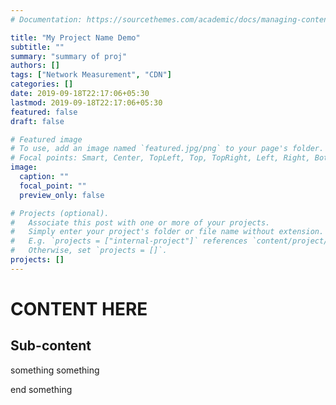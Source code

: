 ```yaml
---
# Documentation: https://sourcethemes.com/academic/docs/managing-content/

title: "My Project Name Demo"
subtitle: ""
summary: "summary of proj"
authors: []
tags: ["Network Measurement", "CDN"]
categories: []
date: 2019-09-18T22:17:06+05:30
lastmod: 2019-09-18T22:17:06+05:30
featured: false
draft: false

# Featured image
# To use, add an image named `featured.jpg/png` to your page's folder.
# Focal points: Smart, Center, TopLeft, Top, TopRight, Left, Right, BottomLeft, Bottom, BottomRight.
image:
  caption: ""
  focal_point: ""
  preview_only: false

# Projects (optional).
#   Associate this post with one or more of your projects.
#   Simply enter your project's folder or file name without extension.
#   E.g. `projects = ["internal-project"]` references `content/project/deep-learning/index.md`.
#   Otherwise, set `projects = []`.
projects: []
---
```


# CONTENT HERE
## Sub-content

something something


end something